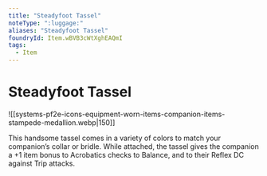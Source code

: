 ```yaml
---
title: "Steadyfoot Tassel"
noteType: ":luggage:"
aliases: "Steadyfoot Tassel"
foundryId: Item.wBVB3cWtXghEAQmI
tags:
  - Item
---
```


# Steadyfoot Tassel
![[systems-pf2e-icons-equipment-worn-items-companion-items-stampede-medallion.webp|150]]

This handsome tassel comes in a variety of colors to match your companion’s collar or bridle. While attached, the tassel gives the companion a +1 item bonus to Acrobatics checks to Balance, and to their Reflex DC against Trip attacks.
